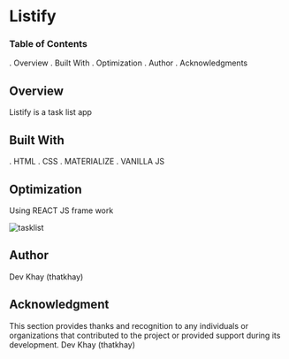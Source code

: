 # Listify

### Table of Contents
. Overview
. Built With
. Optimization
. Author
. Acknowledgments

## Overview
Listify is a task list app

## Built With
. HTML
. CSS
. MATERIALIZE
. VANILLA JS


## Optimization
Using REACT JS frame work

![tasklist](https://github.com/thatkhay/Listify/assets/117424081/ad24f56b-d272-4797-a6bb-f023f9983762)

## Author
Dev Khay (thatkhay)

## Acknowledgment
This section provides thanks and recognition to any individuals or organizations that contributed to the project or provided support during its development.
Dev Khay (thatkhay)


